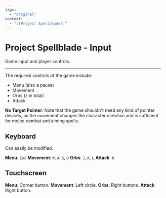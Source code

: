 ```yaml
---
tags:
  - "original"
context:
  - "[[Project Spellblade]]"
---
```


# Project Spellblade - Input

Game input and player controls.

---

The required controls of the game include:

- Menu (also a pause)
- Movement
- Orbs (`3` in total)
- Attack

**No Target Pointer**: Note that the game shouldn't need any kind of pointer devices, as the movement changes the character direction and is sufficient for melee combat and aiming spells.

## Keyboard

Can easily be modified.

**Menu**: `Esc`
**Movement**: `W`, `A`, `S`, `D`
**Orbs**: `J`, `K`, `L`
**Attack**: `H`

## Touchscreen

**Menu**: Corner button.
**Movement**: Left circle.
**Orbs**: Right buttons.
**Attack**: Right button.
